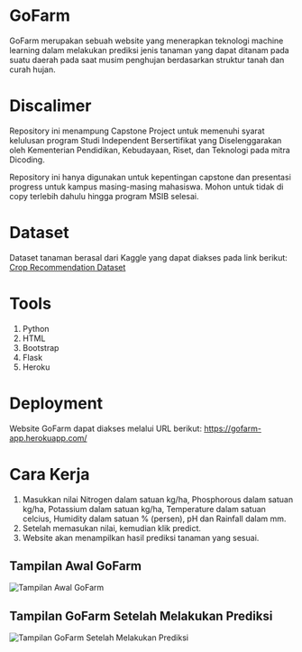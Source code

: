 # GoFarm
GoFarm merupakan sebuah website yang menerapkan teknologi machine learning dalam melakukan prediksi jenis tanaman yang dapat ditanam pada suatu daerah pada saat musim penghujan berdasarkan struktur tanah dan curah hujan.

# Discalimer
Repository ini menampung Capstone Project untuk memenuhi syarat kelulusan program Studi Independent Bersertifikat yang Diselenggarakan oleh Kementerian Pendidikan, Kebudayaan, Riset, dan Teknologi pada mitra Dicoding.

Repository ini hanya digunakan untuk kepentingan capstone dan presentasi progress untuk kampus masing-masing mahasiswa. Mohon untuk tidak di copy terlebih dahulu hingga program MSIB selesai.

# Dataset
Dataset tanaman berasal dari Kaggle yang dapat diakses pada link berikut: [Crop Recommendation Dataset](https://www.kaggle.com/atharvaingle/crop-recommendation-dataset/code)

# Tools
1. Python
1. HTML
1. Bootstrap
1. Flask
1. Heroku

# Deployment
Website GoFarm dapat diakses melalui URL berikut: https://gofarm-app.herokuapp.com/

# Cara Kerja
1. Masukkan nilai Nitrogen dalam satuan kg/ha, Phosphorous dalam satuan kg/ha, Potassium dalam satuan kg/ha, Temperature dalam satuan celcius, Humidity dalam satuan % (persen), pH dan Rainfall dalam mm.
1. Setelah memasukan nilai, kemudian klik predict. 
1. Website akan menampilkan hasil prediksi tanaman yang sesuai.

## Tampilan Awal GoFarm
![Tampilan Awal GoFarm](https://user-images.githubusercontent.com/52377153/147244137-55ba8aed-97f5-4f22-8748-40cb3c4c5db8.jpeg)
## Tampilan GoFarm Setelah Melakukan Prediksi
![Tampilan GoFarm Setelah Melakukan Prediksi](https://user-images.githubusercontent.com/52377153/147244351-8fc69fa5-2a67-414c-9997-1dd5d1162629.jpeg)
